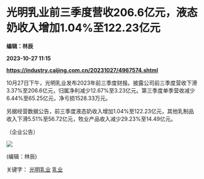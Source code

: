 # 光明乳业前三季度营收206.6亿元，液态奶收入增加1.04%至122.23亿元
**编辑：林辰**

**2023-10-27 11:15**

**https://industry.caijing.com.cn/20231027/4967574.shtml**

10月27日下午，光明乳业发布2023年前三季度财报。披露公司前三季度营收下滑3.37%至206.6亿元，归属净利减少12.67%至3.23亿元。第三季度单季营收减少6.44%至65.25亿元，净亏损1528.33万元。

另据经营数据公告，前三季度液态奶收入增加1.04%至122.23亿元，其他乳制品收入下滑5.51%至56.72亿元，牧业产品收入减少29.23%至14.49亿元。

（企业公告）

![](https://tx1.cdn.caijing.com.cn/2014-03-27/114048455.jpg)

(编辑：林辰)

关键字： [光明乳业](https://app.caijing.com.cn/tags.php?tag=%E5%85%89%E6%98%8E%E4%B9%B3%E4%B8%9A "光明乳业") [乳业](https://app.caijing.com.cn/tags.php?tag=%E4%B9%B3%E4%B8%9A "乳业")